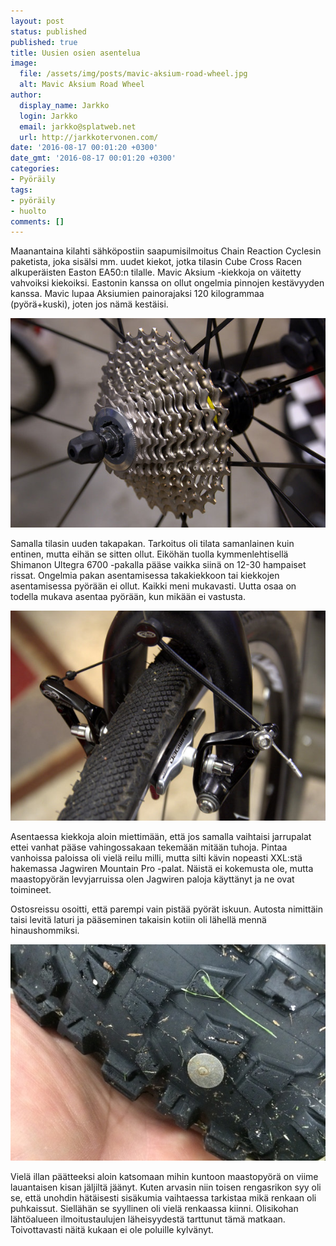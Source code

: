 ```yaml
---
layout: post
status: published
published: true
title: Uusien osien asentelua
image:
  file: /assets/img/posts/mavic-aksium-road-wheel.jpg
  alt: Mavic Aksium Road Wheel
author:
  display_name: Jarkko
  login: Jarkko
  email: jarkko@splatweb.net
  url: http://jarkkotervonen.com/
date: '2016-08-17 00:01:20 +0300'
date_gmt: '2016-08-17 00:01:20 +0300'
categories:
- Pyöräily
tags:
- pyöräily
- huolto
comments: []
---
```

Maanantaina kilahti sähköpostiin saapumisilmoitus Chain Reaction Cyclesin paketista, joka sisälsi mm. uudet kiekot, jotka tilasin Cube Cross Racen alkuperäisten Easton EA50:n tilalle. Mavic Aksium -kiekkoja on väitetty vahvoiksi kiekoiksi. Eastonin kanssa on ollut ongelmia pinnojen kestävyyden kanssa. Mavic lupaa Aksiumien painorajaksi 120 kilogrammaa (pyörä+kuski), joten jos nämä kestäisi.

<img src="/assets/img/posts/shimano-ultegra-6700-10-speed-road-cassette.jpg" alt="Shimano Ultegra 6700 10 speed Road Cassette" />

Samalla tilasin uuden takapakan. Tarkoitus oli tilata samanlainen kuin entinen, mutta eihän se sitten ollut. Eiköhän tuolla kymmenlehtisellä Shimanon Ultegra 6700 -pakalla pääse vaikka siinä on 12-30 hampaiset rissat. Ongelmia pakan asentamisessa takakiekkoon tai kiekkojen asentamisessa pyörään ei ollut. Kaikki meni mukavasti. Uutta osaa on todella mukava asentaa pyörään, kun mikään ei vastusta.

<img src="/assets/img/posts/jagwire-mountain-pro.jpg" alt="Jagwire Mountain Pro -jarrupalat" />

Asentaessa kiekkoja aloin miettimään, että jos samalla vaihtaisi jarrupalat ettei vanhat pääse vahingossakaan tekemään mitään tuhoja. Pintaa vanhoissa paloissa oli vielä reilu milli, mutta silti kävin nopeasti XXL:stä hakemassa Jagwiren Mountain Pro -palat. Näistä ei kokemusta ole, mutta maastopyörän levyjarruissa olen Jagwiren paloja käyttänyt ja ne ovat toimineet.

Ostosreissu osoitti, että parempi vain pistää pyörät iskuun. Autosta nimittäin taisi levitä laturi ja pääseminen takaisin kotiin oli lähellä mennä hinaushommiksi.

<img src="/assets/img/posts/nastarengas.jpg" alt="Nastarengas" />

Vielä illan päätteeksi aloin katsomaan mihin kuntoon maastopyörä on viime lauantaisen kisan jäljiltä jäänyt. Kuten arvasin niin toisen rengasrikon syy oli se, että unohdin hätäisesti sisäkumia vaihtaessa tarkistaa mikä renkaan oli puhkaissut. Siellähän se syyllinen oli vielä renkaassa kiinni. Olisikohan lähtöalueen ilmoitustaulujen läheisyydestä tarttunut tämä matkaan. Toivottavasti näitä kukaan ei ole poluille kylvänyt.
